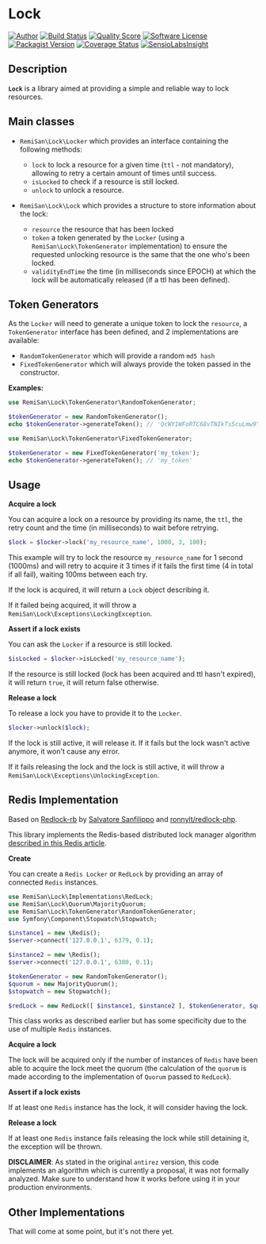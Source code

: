 Lock
====

[![Author](https://img.shields.io/badge/author-@RemiSan-blue.svg?style=flat-square)](https://twitter.com/RemiSan)
[![Build Status](https://img.shields.io/travis/remi-san/lock/master.svg?style=flat-square)](https://travis-ci.org/remi-san/lock)
[![Quality Score](https://img.shields.io/scrutinizer/g/remi-san/lock.svg?style=flat-square)](https://scrutinizer-ci.com/g/remi-san/lock)
[![Software License](https://img.shields.io/badge/license-MIT-brightgreen.svg?style=flat-square)](LICENSE)
[![Packagist Version](https://img.shields.io/packagist/v/remi-san/lock.svg?style=flat-square)](https://packagist.org/packages/remi-san/lock)
[![Coverage Status](https://img.shields.io/scrutinizer/coverage/g/remi-san/lock.svg?style=flat-square)](https://scrutinizer-ci.com/g/remi-san/lock/code-structure)
[![SensioLabsInsight](https://insight.sensiolabs.com/projects/45db8cbd-70a8-4c09-9b80-32b51ba92c86/mini.png)](https://insight.sensiolabs.com/projects/45db8cbd-70a8-4c09-9b80-32b51ba92c86)

Description
----------------

**`Lock`** is a library aimed at providing a simple and reliable way to lock resources.

Main classes
-----------------

- `RemiSan\Lock\Locker` which provides an interface containing the following methods:
	- `lock` to lock a resource for a given time (`ttl` - not mandatory), allowing to retry a certain amount of times until success.
	- `isLocked` to check if a resource is still locked.
	- `unlock` to unlock a resource.

- `RemiSan\Lock\Lock` which provides a structure to store information about the lock:
	- `resource` the resource that has been locked
	- `token` a token generated by the `Locker` (using a `RemiSan\Lock\TokenGenerator` implementation) to ensure the requested unlocking resource is the same that the one who's been locked.
	- `validityEndTime` the time (in milliseconds since EPOCH) at which the lock will be automatically released (if a ttl has been defined).

Token Generators
------------------------

As the `Locker` will need to generate a unique token to lock the `resource`, a `TokenGenerator` interface has been defined, and 2 implementations are available:

- `RandomTokenGenerator` which will provide a random `md5 hash`
- `FixedTokenGenerator` which will always provide the token passed in the constructor.

**Examples:**

```php
use RemiSan\Lock\TokenGenerator\RandomTokenGenerator;

$tokenGenerator = new RandomTokenGenerator();
echo $tokenGenerator->generateToken(); // 'QcWY1WFoRTC68vTNIkTs5cuLmw9YuY9rwS6IsY0xjzA='
```

```php
use RemiSan\Lock\TokenGenerator\FixedTokenGenerator;

$tokenGenerator = new FixedTokenGenerator('my_token');
echo $tokenGenerator->generateToken(); // 'my_token'
```

Usage
--------
**Acquire a lock**

You can acquire a lock on a resource by providing its name, the `ttl`,  the retry count and the time (in milliseconds) to wait before retrying.

```php
$lock = $locker->lock('my_resource_name', 1000, 3, 100);
```

This example will try to lock the resource `my_resource_name` for 1 second (1000ms) and will retry to acquire it 3 times if it fails the first time (4 in total if all fail), waiting 100ms between each try.

If the lock is acquired, it will return a `Lock` object describing it.

If it failed being acquired, it will throw a `RemiSan\Lock\Exceptions\LockingException`.

**Assert if a lock exists**

You can ask the `Locker` if a resource is still locked.

```php
$isLocked = $locker->isLocked('my_resource_name');
```

If the resource is still locked (lock has been acquired and ttl hasn't expired), it will return `true`, it will return false otherwise.

**Release a lock**

To release a lock you have to provide it to the `Locker`.

```php
$locker->unlock($lock);
```

If the lock is still active, it will release it. If it fails but the lock wasn't active anymore, it won't cause any error.

If it fails releasing the lock and the lock is still active, it will throw a `RemiSan\Lock\Exceptions\UnlockingException`.

Redis Implementation
-------------------------------
Based on [Redlock-rb](https://github.com/antirez/redlock-rb) by [Salvatore Sanfilippo](https://github.com/antirez) and [ronnylt/redlock-php](https://github.com/ronnylt/redlock-php).

This library implements the Redis-based distributed lock manager algorithm [described in this Redis article](http://redis.io/topics/distlock).

**Create**

You can create a `Redis Locker` or `RedLock` by providing an array of connected `Redis` instances.

```php
use RemiSan\Lock\Implementations\RedLock;
use RemiSan\Lock\Quorum\MajorityQuorum;
use RemiSan\Lock\TokenGenerator\RandomTokenGenerator;
use Symfony\Component\Stopwatch\Stopwatch;

$instance1 = new \Redis();
$server->connect('127.0.0.1', 6379, 0.1);

$instance2 = new \Redis();
$server->connect('127.0.0.1', 6380, 0.1);

$tokenGenerator = new RandomTokenGenerator();
$quorum = new MajorityQuorum();
$stopwatch = new Stopwatch();

$redLock = new RedLock([ $instance1, $instance2 ], $tokenGenerator, $quorum, $stopwatch);
```

This class works as described earlier but has some specificity due to the use of multiple `Redis` instances.

**Acquire a lock**

The lock will be acquired only if the number of instances of `Redis` have been able to acquire the lock meet the quorum (the calculation of the `quorum` is made according to the implementation of `Quorum` passed to `RedLock`).

**Assert if a lock exists**

If at least one `Redis` instance has the lock, it will consider having the lock.

**Release a lock**

If at least one `Redis` instance fails releasing the lock while still detaining it, the exception will be thrown.

**DISCLAIMER**: As stated in the original `antirez` version, this code implements an algorithm which is currently a proposal, it was not formally analyzed. Make sure to understand how it works before using it in your production environments.

Other Implementations
---------------------------------
That will come at some point, but it's not there yet.
